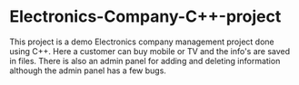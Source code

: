 # Electronics-Company-C++-project
This project is a demo Electronics company management project done using C++. Here a customer can buy mobile or TV and the info's are saved in files.
There is also an admin panel for adding and deleting information although the admin panel has a few bugs.
